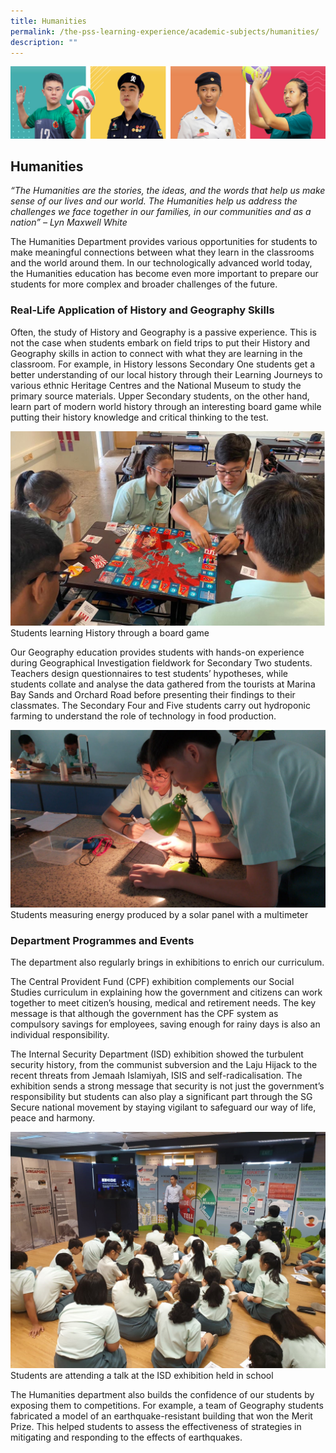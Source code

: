 ```yaml
---
title: Humanities
permalink: /the-pss-learning-experience/academic-subjects/humanities/
description: ""
---
```


![](/images/Our%20School/subbanner.jpg)


## Humanities

_“The Humanities are the stories, the ideas, and the words that help us make sense of our lives and our world. The Humanities help us address the challenges we face together in our families, in our communities and as a nation” – Lyn Maxwell White_

  

The Humanities Department provides various opportunities for students to make meaningful connections between what they learn in the classrooms and the world around them. In our technologically advanced world today, the Humanities education has become even more important to prepare our students for more complex and broader challenges of the future.

  

### Real-Life Application of History and Geography Skills


  

Often, the study of History and Geography is a passive experience. This is not the case when students embark on field trips to put their History and Geography skills in action to connect with what they are learning in the classroom. For example, in History lessons Secondary One students get a better understanding of our local history through their Learning Journeys to various ethnic Heritage Centres and the National Museum to study the primary source materials. Upper Secondary students, on the other hand, learn part of modern world history through an interesting board game while putting their history knowledge and critical thinking to the test.

![](/images/Academic%20Subjects/Humanities/Learning%20History%20through%20a%20board%20game.jpg)
Students learning History through a board game

Our Geography education provides students with hands-on experience during Geographical Investigation fieldwork for Secondary Two students. Teachers design questionnaires to test students’ hypotheses, while students collate and analyse the data gathered from the tourists at Marina Bay Sands and Orchard Road before presenting their findings to their classmates. The Secondary Four and Five students carry out hydroponic farming to understand the role of technology in food production.

![](/images/Academic%20Subjects/Humanities/Measuring%20energy%20produced%20by%20a%20solar%20panel%20with%20a%20multimeter.jpg)
Students measuring energy produced by a solar panel with a multimeter


### Department Programmes and Events

  

The department also regularly brings in exhibitions to enrich our curriculum.  

The Central Provident Fund (CPF) exhibition complements our Social Studies curriculum in explaining how the government and citizens can work together to meet citizen’s housing, medical and retirement needs. The key message is that although the government has the CPF system as compulsory savings for employees, saving enough for rainy days is also an individual responsibility.

  

The Internal Security Department (ISD) exhibition showed the turbulent security history, from the communist subversion and the Laju Hijack to the recent threats from Jemaah Islamiyah, ISIS and self-radicalisation. The exhibition sends a strong message that security is not just the government’s responsibility but students can also play a significant part through the SG Secure national movement by staying vigilant to safeguard our way of life, peace and harmony.

![](/images/Academic%20Subjects/Humanities/Students%20attend%20talk%20at%20ISD%20Exhibition.jpg)
Students are attending a talk at the ISD exhibition held in school


The Humanities department also builds the confidence of our students by exposing them to competitions. For example, a team of Geography students fabricated a model of an earthquake-resistant building that won the Merit Prize. This helped students to assess the effectiveness of strategies in mitigating and responding to the effects of earthquakes.